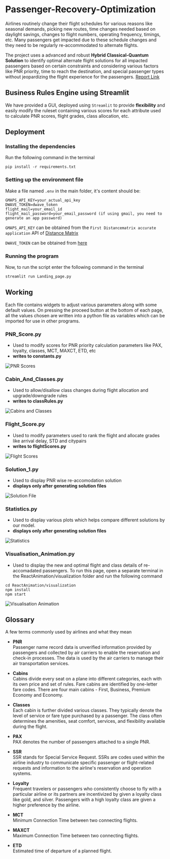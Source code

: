 # Passenger-Recovery-Optimization

Airlines routinely change their flight schedules for various reasons like seasonal demands, picking new routes, time changes needed based on daylight savings, changes to flight numbers,
operating frequency, timings, etc. Many passengers get impacted due to these schedule
changes and they need to be regularly re-accommodated to alternate flights. 

The project uses a advanced and robust **Hybrid Classical-Quantum Solution** to identify optimal alternate flight solutions for all impacted passengers based on certain constraints and considering various factors like PNR priority, time to reach the destination, and special passenger types without jeopardizing the flight experience for the passengers.
[Report Link](https://drive.google.com/file/d/1sPOJW-YTl1KlpY3xH9R1-QTFlTAFfTzS/view?usp=sharing)

## Business Rules Engine using Streamlit

We have provided a GUI, deployed using `Streamlit` to provide **flexibility** and easily modify the ruleset containing various scores for each attribute used to calculate PNR scores, flight grades, class allocation, etc.


## Deployment

### Installing the dependencies

Run the following command in the terminal
```
pip install -r requirements.txt
```

### Setting up the environment file

Make a file named `.env` in the main folder, it's content should be:
```
GMAPS_API_KEY=your_actual_api_key
DWAVE_TOKEN=dwave_token
flight_mail=your_email_id
flight_mail_password=your_email_password (if using gmail, you need to generate an app password)
```
`GMAPS_API_KEY` can be obtained from the `First Distancematrix accurate application` API of [Distance Matrix](https://distancematrix.ai/)

`DWAVE_TOKEN` can be obtained from [here](https://cloud.dwavesys.com/leap/)

### Running the program
Now, to run the script enter the following command in the terminal
```bash
streamlit run Landing_page.py
```


## Working

Each file contains widgets to adjust various parameters along with some default values. On pressing the proceed button at the bottom of each page, all the values chosen are written into a python file as variables which can be imported for use in other programs.

 ### PNR_Score.py
- Used to modify scores for PNR priority calculation parameters like PAX, loyalty, classes, MCT, MAXCT, ETD, etc
- **writes to constants.py**
  
![PNR Scores](./assets/PNR_Score_SS2.png)

### Cabin_And_Classes.py
- Used to allow/disallow class changes during flight allocation and upgrade/downgrade rules
- **writes to classRules.py**
  
![Cabins and Classes](./assets/Cabin_Score_SS2.png)

### Flight_Score.py
- Used to modify parameters used to rank the flight and allocate grades like arrival delay, STD and citypairs
- **writes to flightScores.py**
  
![Flight Scores](./assets/Flight_Score_SS2.png)

### Solution_1.py
- Used to display PNR wise re-accomodation solution 
- **displays only after generating solution files**
  
![Solution File](./assets/Solution_File_SS2.png)

### Statistics.py
- Used to display various plots which helps compare different solutions by our model.
- **displays only after generating solution files**
  
![Statistics](./assets/Statistics_SS2.png)


### Visualisation_Animation.py
- Used to display the new and optimal flight and class details of re-accomadated passengers.
To run this page, open a separate terminal in the ReactAnimation/visualization folder and run the following command 
```
cd ReactAnimation/visualization
npm install
npm start
```

![Visualisation Animation](./assets/Visualization_GIF.gif)

## Glossary

A few terms commonly used by airlines and what they mean

- **PNR**\
Passenger name record data is unverified information provided by passengers and collected by air carriers to enable the reservation and check-in processes. The data is used by the air carriers to manage their air transportation services.

- **Cabins**\
Cabins divide every seat on a plane into different categories, each with its own price and set of rules. Fare cabins are identified by one-letter fare codes. There are four main cabins - First, Business, Premium Economy and Economy.

- **Classes**\
Each cabin is further divided various classes. They typically denote the level of service or fare type purchased by a passenger. The class often determines the amenities, seat comfort, services, and flexibility available during the flight.  

- **PAX**\
PAX denotes the number of passengers attached to a single PNR.

- **SSR**\
SSR stands for Special Service Request. SSRs are codes used within the airline industry to communicate specific passenger or flight-related requests and information to the airline's reservation and operation systems.

- **Loyalty**\
Frequent travelers or passengers who consistently choose to fly with a particular airline or its partners are incentivized by given a loyalty class like gold, and silver. Passengers with a high loyalty class are given a higher preference by the airline.

- **MCT**\
Minimum Connection Time between two connecting flights.

- **MAXCT**\
Maximum Connection Time between two connecting flights.

- **ETD**\
Estimated time of departure of a planned flight.






